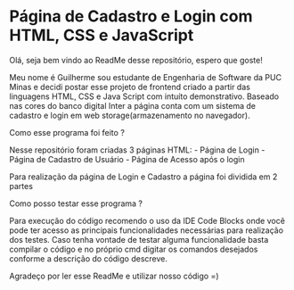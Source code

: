 <h1 text-align="center">Página de Cadastro e Login com HTML, CSS e JavaScript</h1>

<p>Olá, seja bem vindo ao ReadMe desse repositório, espero que goste!</p>

<p>Meu nome é Guilherme sou estudante de Engenharia de Software da PUC Minas e decidi postar esse projeto de frontend criado a partir das linguagens HTML, CSS e Java Script com intuíto demonstrativo. Baseado nas cores do banco digital Inter a página conta com um sistema de cadastro e login em web storage(armazenamento no navegador).</p>

<p>Como esse programa foi feito ?</p>

<p>Nesse repositório foram criadas 3 páginas HTML:
- Página de Login
- Página de Cadastro de Usuário
- Página de Acesso após o login 

  Para realização da página de Login e Cadastro a página foi dividida em 2 partes
</p>

<p>Como posso testar esse programa ?</p>
<p>Para execução do código recomendo o uso da IDE Code Blocks onde você pode ter acesso as principais funcionalidades necessárias para realização dos testes. Caso tenha vontade de testar alguma funcionalidade basta compilar o código e no próprio cmd digitar os comandos desejados conforme a descrição do código descreve.</p>

<p>Agradeço por ler esse ReadMe e utilizar nosso código =)</p>